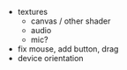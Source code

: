 - textures
  - canvas / other shader
  - audio
  - mic?
- fix mouse, add button, drag
- device orientation

